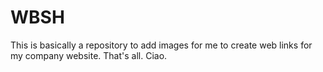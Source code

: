 # WBSH
This is basically a repository to add images for me to create web links for my company website. That's all. Ciao.
